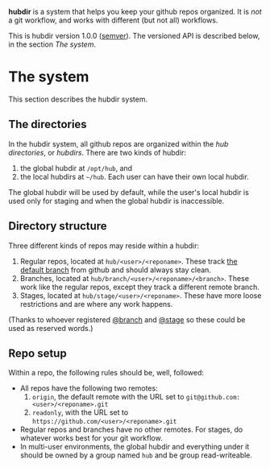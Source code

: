 **hubdir** is a system that helps you keep your github repos organized. It is *not* a git workflow, and works with different (but not all) workflows.

This is hubdir version 1.0.0 ([semver](http://semver.org/)). The versioned API is described below, in the section *The system*.

# The system

This section describes the hubdir system.

## The directories

In the hubdir system, all github repos are organized within the *hub directories*, or *hubdirs*. There are two kinds of hubdir:

1.  the global hubdir at `/opt/hub`, and
2.  the local hubdirs at `~/hub`. Each user can have their own local hubdir.

The global hubdir will be used by default, while the user's local hubdir is used only for staging and when the global hubdir is inaccessible.

## Directory structure

Three different kinds of repos may reside within a hubdir:

1.  Regular repos, located at `hub/<user>/<reponame>`. These track [the default branch](https://help.github.com/articles/setting-the-default-branch) from github and should always stay clean.
2.  Branches, located at `hub/branch/<user>/<reponame>/<branch>`. These work like the regular repos, except they track a different remote branch.
3.  Stages, located at `hub/stage/<user>/<reponame>`. These have more loose restrictions and are where any work happens.

(Thanks to whoever registered [@branch](https://github.com/branch) and [@stage](https://github.com/stage) so these could be used as reserved words.)

## Repo setup

Within a repo, the following rules should be, well, followed:

*   All repos have the following two remotes:
    1.  `origin`, the default remote with the URL set to `git@github.com:<user>/<reponame>.git`
    2.  `readonly`, with the URL set to `https://github.com/<user>/<reponame>.git`
*   Regular repos and branches have no other remotes. For stages, do whatever works best for your git workflow.
*   In multi-user environments, the global hubdir and everything under it should be owned by a group named `hub` and be group read-writeable.
